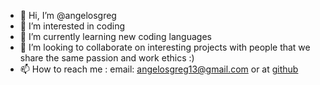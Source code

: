 - 👋 Hi, I’m @angelosgreg
- 👀 I’m interested in coding
- 🌱 I’m currently learning new coding languages
- 💞️ I’m looking to collaborate on interesting projects with people that we share the same passion and work ethics :)
- 📫 How to reach me : email: angelosgreg13@gmail.com or at [github](https://github.com/angelosgreg)

<!---
angelosgreg/angelosgreg is a ✨ special ✨ repository because its `README.md` (this file) appears on your GitHub profile.
You can click the Preview link to take a look at your changes.
--->
